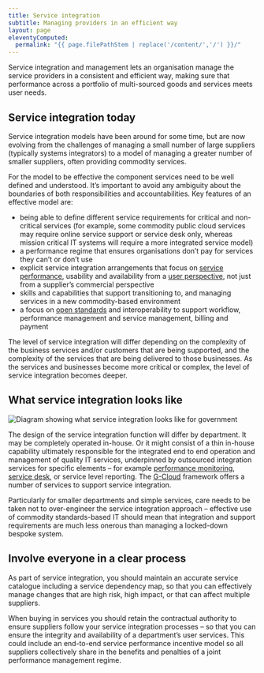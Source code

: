 ```yaml
---
title: Service integration
subtitle: Managing providers in an efficient way
layout: page
eleventyComputed:
  permalink: "{{ page.filePathStem | replace('/content/','/') }}/"
---
```


Service integration and management lets an organisation manage the service providers in a consistent and efficient way, making sure that performance across a portfolio of multi-sourced goods and services meets user needs.

## Service integration today

Service integration models have been around for some time, but are now evolving from the challenges of managing a small number of large suppliers (typically systems integrators) to a model of managing a greater number of smaller suppliers, often providing commodity services.

For the model to be effective the component services need to be well defined and understood. It’s important to avoid any ambiguity about the boundaries of both responsibilities and accountabilities. Key features of an effective model are:

- being able to define different service requirements for critical and non-critical services (for example, some commodity public cloud services may require online service support or service desk only, whereas mission critical IT systems will require a more integrated service model)
- a performance regime that ensures organisations don’t pay for services they can’t or don’t use
- explicit service integration arrangements that focus on [service performance](/version-1/guides/monitoring/), usability and availability from a [user perspective](/version-1/guides/user-centred-design), not just from a supplier’s commercial perspective
- skills and capabilities that support transitioning to, and managing services in a new commodity-based environment
- a focus on [open standards](/version-1/guides/open-standards-and-licensing/) and interoperability to support workflow, performance management and service management, billing and payment

The level of service integration will differ depending on the complexity of the business services and/or customers that are being supported, and the complexity of the services that are being delivered to those businesses. As the services and businesses become more critical or complex, the level of service integration becomes deeper.

## What service integration looks like

![Diagram showing what service integration looks like for government](/assets/content/version-1/guides/images/service-integration-diagram.png)

The design of the service integration function will differ by department. It may be completely operated in-house. Or it might consist of a thin in-house capability ultimately responsible for the integrated end to end operation and management of quality IT services, underpinned by outsourced integration services for specific elements – for example [performance monitoring](/version-1/guides/analytics-tools/), [service desk](/version-1/guides/helpdesk/), or service level reporting. The [G-Cloud](https://web.archive.org/web/20150514003210/https://www.gov.uk/how-to-use-cloudstore) framework offers a number of services to support service integration.

Particularly for smaller departments and simple services, care needs to be taken not to over-engineer the service integration approach – effective use of commodity standards-based IT should mean that integration and support requirements are much less onerous than managing a locked-down bespoke system.

## Involve everyone in a clear process

As part of service integration, you should maintain an accurate service catalogue including a service dependency map, so that you can effectively manage changes that are high risk, high impact, or that can affect multiple suppliers.

When buying in services you should retain the contractual authority to ensure suppliers follow your service integration processes – so that you can ensure the integrity and availability of a department’s user services. This could include an end-to-end service performance incentive model so all suppliers collectively share in the benefits and penalties of a joint performance management regime.
